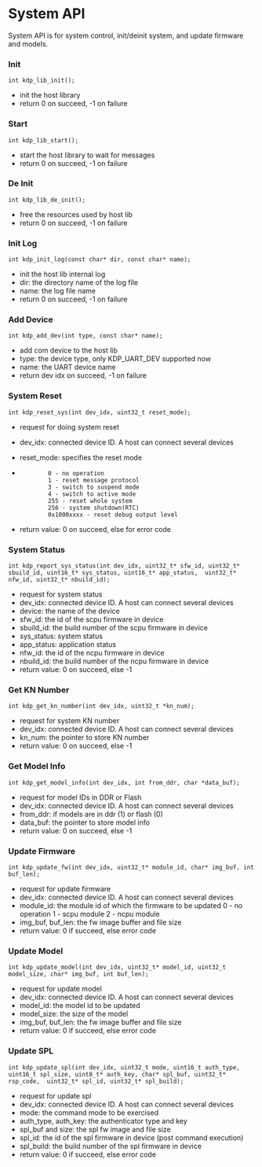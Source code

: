 # System API

System API is for system control, init/deinit system, and update firmware and models.

### Init

`int kdp_lib_init();`

 * init the host library
 * return 0 on succeed, -1 on failure


### Start

`int kdp_lib_start();`

 * start the host library to wait for messages
 * return 0 on succeed, -1 on failure


### De Init

`int kdp_lib_de_init(); `

 * free the resources used by host lib
 * return 0 on succeed, -1 on failure


### Init Log

`int kdp_init_log(const char* dir, const char* name);`

 * init the host lib internal log
 * dir: the directory name of the log file
 * name: the log file name
 * return 0 on succeed, -1 on failure

### Add Device

`int kdp_add_dev(int type, const char* name);`

 * add com device to the host lib
 * type: the device type, only KDP_UART_DEV supported now
 * name: the UART device name
 * return dev idx on succeed, -1 on failure

### System Reset
`int kdp_reset_sys(int dev_idx, uint32_t reset_mode);`

 * request for doing system reset
 * dev_idx: connected device ID. A host can connect several devices
 * reset_mode: specifies the reset mode

 *             0 - no operation
               1 - reset message protocol
               3 - switch to suspend mode
               4 - switch to active mode
               255 - reset whole system
               256 - system shutdown(RTC)
               0x1000xxxx - reset debug output level

 * return value: 0 on succeed, else for error code



### System Status

`int kdp_report_sys_status(int dev_idx, uint32_t* sfw_id, uint32_t* sbuild_id,
                           uint16_t* sys_status, uint16_t* app_status, 
                           uint32_t* nfw_id, uint32_t* nbuild_id);`

 * request for system status
 * dev_idx: connected device ID. A host can connect several devices
 * device: the name of the device
 * sfw_id: the id of the scpu firmware in device
 * sbuild_id: the build number of the scpu firmware in device
 * sys_status: system status
 * app_status: application status
 * nfw_id: the id of the ncpu firmware in device
 * nbuild_id: the build number of the ncpu firmware in device
 * return value: 0 on succeed, else -1

### Get KN Number

`int kdp_get_kn_number(int dev_idx, uint32_t *kn_num);`

 * request for system KN number
 * dev_idx: connected device ID. A host can connect several devices
 * kn_num: the pointer to store KN number
 * return value: 0 on succeed, else -1

### Get Model Info

`int kdp_get_model_info(int dev_idx, int from_ddr, char *data_buf);`

 * request for model IDs in DDR or Flash
 * dev_idx: connected device ID. A host can connect several devices
 * from_ddr: if models are in ddr (1) or flash (0)
 * data_buf: the pointer to store model info
 * return value: 0 on succeed, else -1

### Update Firmware

`int kdp_update_fw(int dev_idx, uint32_t* module_id, char* img_buf, int buf_len);`

 * request for update firmware
 * dev_idx: connected device ID. A host can connect several devices
 * module_id: the module id of which the firmware to be updated
              0 - no operation
              1 - scpu module
              2 - ncpu module
 * img_buf, buf_len: the fw image buffer and file size
 * return value: 0 if succeed, else error code

### Update Model

`int kdp_update_model(int dev_idx, uint32_t* model_id, uint32_t model_size,
                     char* img_buf, int buf_len);`

 * request for update model
 * dev_idx: connected device ID. A host can connect several devices
 * model_id: the model id to be updated
 * model_size: the size of the model
 * img_buf, buf_len: the fw image buffer and file size
 * return value: 0 if succeed, else error code
 

### Update SPL

`int kdp_update_spl(int dev_idx, uint32_t mode, uint16_t auth_type, uint16_t spl_size,
                    uint8_t* auth_key, char* spl_buf, uint32_t* rsp_code, 
                    uint32_t* spl_id, uint32_t* spl_build);`

 * request for update spl
 * dev_idx: connected device ID. A host can connect several devices
 * mode: the command mode to be exercised
 * auth_type, auth_key: the authenticator type and key
 * spl_buf and size: the spl fw image and file size
 * spl_id: the id of the spl firmware in device (post command execution)
 * spl_build: the build number of the spl firmware in device
 * return value: 0 if succeed, else error code

